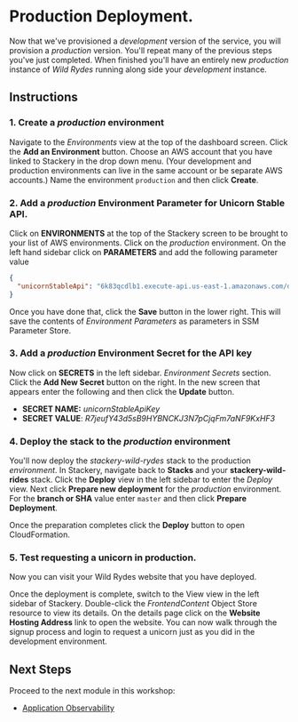 # Production Deployment.
Now that we've provisioned a *development* version of the service, you will provision a *production* version. You'll repeat many of the previous steps you've just completed. When finished you'll have an entirely new *production* instance of *Wild Rydes* running along side your *development* instance.

## Instructions
### 1. Create a *production* environment
Navigate to the *Environments* view at the top of the dashboard screen. Click the **Add an Environment** button. Choose an AWS account that you have linked to Stackery in the drop down menu. (Your development and production environments can live in the same account or be separate AWS accounts.) Name the environment `production` and then click **Create**.

### 2. Add a *production* Environment Parameter for Unicorn Stable API.
Click on **ENVIRONMENTS** at the top of the Stackery screen to be brought to your list of AWS environments. Click on the *production* environment. On the left hand sidebar click on **PARAMETERS** and add the following parameter value

```JSON
{
  "unicornStableApi": "6k83qcdlb1.execute-api.us-east-1.amazonaws.com/development"
}
```

Once you have done that, click the **Save** button in the lower right. This will save the contents of *Environment Parameters* as parameters in SSM Parameter Store.

### 3. Add a *production* Environment Secret for the API key

Now click on **SECRETS** in the left sidebar. *Environment Secrets* section. Click the **Add New Secret** button on the right. In the new screen that appears enter the following and then click the **Update** button.

* **SECRET NAME:** *unicornStableApiKey*
* **SECRET VALUE**: *R7jeufY43d5sB9HYBNCKJ3N7pCjqFm7aNF9KxHF3*


### 4. Deploy the stack to the *production* environment

You'll now deploy the *stackery-wild-rydes* stack to the production *environment*. In Stackery, navigate back to **Stacks** and your **stackery-wild-rides** stack. Click the **Deploy** view in the left sidebar to enter the *Deploy* view. Next click **Prepare new deployment** for the *production* environment. For the **branch or SHA** value enter `master` and then click **Prepare Deployment**.

Once the preparation completes click the **Deploy** button to open CloudFormation.


### 5. Test requesting a unicorn in production.
Now you can visit your Wild Rydes website that you have deployed.

Once the deployment is complete, switch to the View view in the left sidebar of Stackery. Double-click the *FrontendContent* Object Store resource to view its details. On the details page click on the **Website Hosting Address** link to open the website. You can now walk through the signup process and login to request a unicorn just as you did in the development environment.

## Next Steps

Proceed to the next module in this workshop:

* [Application Observability](06-application-observability.md)

